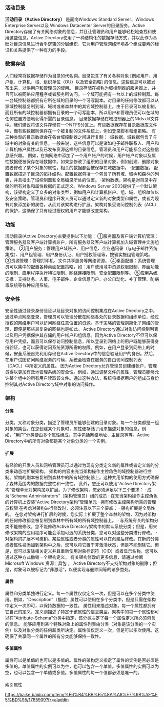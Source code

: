 ### 活动目录
**活动目录（Active Directory）** 是面向Windows Standard Server、Windows Enterprise Server以及 Windows Datacenter Server的目录服务。Active Directory存储了有关网络对象的信息，并且让管理员和用户能够轻松地查找和使用这些信息。Active Directory使用了一种结构化的数据存储方式，并以此作为基础对目录信息进行合乎逻辑的分层组织，它为用户管理网络环境各个组成要素的标识和关系提供了一种有力的手段。

### 数据存储
人们经常将数据存储作为目录的代名词。目录包含了有关各种对象 [例如用户、用户组、计算机、域、组织单位（OU）以及安全策略] 的信息。这些信息可以被发布出来，以供用户和管理员的使用。
目录存储在被称为域控制器的服务器上，并且可以被网络应用程序或者服务所访问。一个域可能拥有一台以上的域控制器。每一台域控制器都拥有它所在域的目录的一个可写副本。对目录的任何修改都可以从源域控制器复制到域、域树或者森林中的其它域控制器上。由于目录可以被复制，而且所有的域控制器都拥有目录的一个可写副本，所以用户和管理员便可以在域的任何位置方便地获得所需的目录信息。
目录数据存储在域控制器上的Ntds.dit文件中。我们建议将该文件存储在一个NTFS分区上。有些数据保存在目录数据库文件中，而有些数据则保存在一个被复制的文件系统上，例如登录脚本和组策略。
有三种类型的目录数据会在各台域控制器之间进行复制：
·域数据。域数据包含了与域中的对象有关的信息。一般来说，这些信息可以是诸如电子邮件联系人、用户和计算机帐户属性以及已发布资源这样的目录信息，管理员和用户可能都会对这些信息感兴趣。
例如，在向网络中添加了一个用户帐户的时候，用户帐户对象以及属性数据便被保存在域数据中。如果您修改了组织的目录对象，例如创建、删除对象或者修改了某个对象的属性，相关的数据都会被保存在域数据中。
·配置数据。 配置数据描述了目录的拓扑结构。配置数据包括一个包含了所有域、域树和森林的列表，并且指出了域控制器和全局编录所处的位置。
·架构数据。架构是对目录中存储的所有对象和属性数据的正式定义。Windows Server 2003提供了一个默认架构，该架构定义了众多的对象类型，例如用户和计算机帐户、组、域、组织单位以及安全策略。管理员和程序开发人员可以通过定义新的对象类型和属性，或者为现有对象添加新的属性，从而对该架构进行扩展。架构对象受访问控制列表（ACL）的保护，这确保了只有经过授权的用户才能够改变架构。

### 功能
活动目录(Active Directory)主要提供以下功能：
①服务器及客户端计算机管理：管理服务器及客户端计算机账户，所有服务器及客户端计算机加入域管理并实施组策略。
②用户服务：管理用户域账户、用户信息、企业通讯录（与电子邮件系统集成）、用户组管理、用户身份认证、用户授权管理等，按省实施组管理策略。
③资源管理：管理打印机、文件共享服务等网络资源。
④桌面配置：系统管理员可以集中的配置各种桌面配置策略，如：用户使用域中资源权限限制、界面功能的限制、应用程序执行特征限制、网络连接限制、安全配置限制等。
⑤应用系统支撑：支持财务、人事、电子邮件、企业信息门户、办公自动化、补丁管理、防病毒系统等各种应用系统。

### 安全性
安全性通过登录身份验证以及目录对象的访问控制集成在Active Directory之中。通过单点网络登录，管理员可以管理分散在网络各处的目录数据和组织单位，经过授权的网络用户可以访问网络任意位置的资源。基于策略的管理则简化了网络的管理，即便是那些最复杂的网络也是如此。
Active Directory通过对象访问控制列表以及用户凭据保护其存储的用户帐户和组信息。因为Active Directory不但可以保存用户凭据，而且可以保存访问控制信息，所以登录到网络上的用户既能够获得身份验证，也可以获得访问系统资源所需的权限。例如，在用户登录到网络上的时候，安全系统首先利用存储在Active Directory中的信息验证用户的身份。然后，在用户试图访问网络服务的时候，系统会检查在服务的自由访问控制列表（DACL）中所定义的属性。
因为Active Directory允许管理员创建组帐户，管理员得以更加有效地管理系统的安全性。例如，通过调整文件的属性，管理员能够允许某个组中的所有用户读取该文件。通过这种办法，系统将根据用户的组成员身份控制其对Active Directory域中对象的访问操作。

### 架构
#### 分类
分类，又称对象分类，描述了管理员所能够创建的目录对象。每一个分类都是一组对象的集合。在您创建某个对象时，属性便存储了用来描述对象的信息。例如，“用户”分类便由多个属性组成，其中包括网络地址、主目录等等。Active Directory中的所有对象都是某个对象分类的一个实例。
#### 扩展
有经验的开发人员和网络管理员可以通过为现有分类定义新的属性或者定义新的分类来动态地扩展架构。
架构的内容由充当架构操作主控角色的域控制器进行控制。架构的副本被复制到森林中的所有域控制器上。这种共用架构的使用方式确保了森林范围内的数据完整性和一致性。
此外，您还可以使用“Active Directory架构”管理单元对架构加以扩展。为了修改架构，您必须满足以下三个要求：
· 成为“Schema Administrators”（架构管理员）组的成员
· 在充当架构操作主控角色的计算机上安装“Active Directory架构”管理单元
· 拥有修改主控架构所需的管理员权限
在考虑对架构进行修改时，必须注意以下三个要点：
· 架构扩展是全局性的。 在您对架构进行扩展的时候，您实际上扩展了整个森林的架构，因为对架构的任何修改都会被复制到森林中所有域的所有域控制器上。
· 与系统有关的架构分类不能被修改。您不能修改Active Directory架构中的默认系统分类；但是，用来修改架构的应用程序可能会添加可选的系统分类，您可以对这些分类进行修改。
· 对架构的扩展不可撤销。某些属性或者分类的属性可以在创建后修改。在新的分类或者属性被添加到架构中之后，您可以将它置于非激活状态，但是不能删除它。但是，您可以废除相关定义并且重新使用对象标识符（OID）或者显示名称，您可以通过这种方式撤销一个架构定义。
有关架构修改的更多信息，请通过参阅 Microsoft Windows 资源工具包 。
Active Directory不支持架构对象的删除；但是，对象可以被标记为“非激活”，以便实现与删除同等的诸多益处。
#### 属性
属性和分类单独进行定义。每一个属性仅仅定义一次，但是可以在多个分类中使用。例如，“Description”（描述）属性可以使用在多个分类中，但是只需在架构中定义一次即可，以保持数据的一致性。
属性用来描述对象。每一个属性都拥有它自己的定义，定义则描述了特定于该属性的信息类型。架构中的每一个属性都可以在“Attribute-Schema”分类中指定，该分类决定了每一个属性定义所必须包含的信息。
能够应用到某个特殊对象上的属性列表由分类（对象是该分类的一个实例）以及对象分类的任何超类所决定。属性仅仅定义一次，但是可以多次使用。这确保了共享同一个属性的所有分类能够保持一致性。
#### 多值属性
属性可以是单值的也可以是多值的。属性的架构定义指定了属性的实例是否必须是多值的。单值属性的实例可以为空，也可以包含一个单值。多值属性的实例可以为空，也可以包含一个单值或多值。多值属性的每一个值都必须是唯一的。
####
索引属性

https://baike.baidu.com/item/%E6%B4%BB%E5%8A%A8%E7%9B%AE%E5%BD%95/1765909?fr=aladdin
